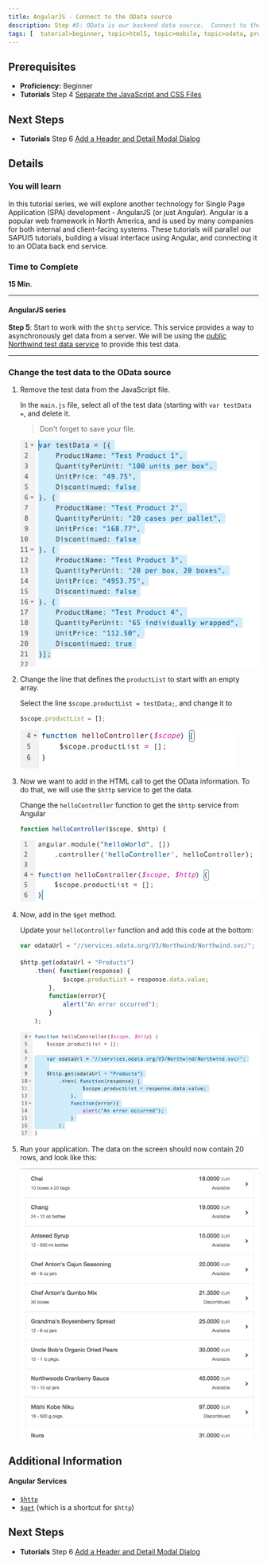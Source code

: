 ```yaml
---
title: AngularJS - Connect to the OData source
description: Step #5: OData is our backend data source.  Connect to the public Northwind test data site.
tags: [  tutorial>beginner, topic>html5, topic>mobile, topic>odata, products>sap-cloud-platform ]
---
```

## Prerequisites  
 - **Proficiency:** Beginner 
 - **Tutorials** Step 4 [Separate the JavaScript and CSS Files](http://www.sap.com/developer/tutorials/angular-separate-files.html)

## Next Steps
 - **Tutorials** Step 6 [Add a Header and Detail Modal Dialog](http://www.sap.com/developer/tutorials/angular-add-header-detail-dialog.html)

## Details
### You will learn  
In this tutorial series, we will explore another technology for Single Page Application (SPA) development - AngularJS (or just Angular).  Angular is a popular web framework in North America, and is used by many companies for both internal and client-facing systems.  These tutorials will parallel our SAPUI5 tutorials, building a visual interface using Angular, and connecting it to an OData back end service.

### Time to Complete
**15 Min**.

---
#### AngularJS series
**Step 5**: Start to work with the `$http` service.  This service provides a way to asynchronously get data from a server.  We will be using the [public Northwind test data service](http://www.odata.org/) to provide this test data.

---

### Change the test data to the OData source

1.  Remove the test data from the JavaScript file.

    In the `main.js` file, select all of the test data (starting with `var testData =`, and delete it.
    
    >Don't forget to save your file.
 
    ![delete the test data](1-1.png)   
    
2.  Change the line that defines the `productList` to start with an empty array.

    Select the line `$scope.productList = testData;`, and change it to
    
    ```javascript
    $scope.productList = [];
    ```

    ![Reset the product list to an empty array](1-2.png)   

3.  Now we want to add in the HTML call to get the OData information.  To do that, we will use the `$http` service to get the data.  

    Change the `helloController` function to get the `$http` service from Angular
    
    ```javascript
    function helloController($scope, $http) {
    ```

    ![Get the $http controller from Angular](1-3.png)   
    
4.  Now, add in the `$get` method.  

    Update your `helloController` function and add this code at the bottom:
    
    ```javascript
    var odataUrl = "//services.odata.org/V3/Northwind/Northwind.svc/";
	
	$http.get(odataUrl + "Products")
		.then( function(response) {
				$scope.productList = response.data.value;
			}, 
			function(error){
				alert("An error occurred");
			}
		);
    ```

    ![Make an OData request](1-4.png)   
    
5.  Run your application.  The data on the screen should now contain 20 rows, and look like this:

    ![Display the live OData on the screen](1-5.png)   


## Additional Information

#### Angular Services

- [`$http`](https://docs.angularjs.org/api/ng/service/$http)
- [`$get`](https://docs.angularjs.org/api/ng/service/$http#get) (which is a shortcut for `$http`)

## Next Steps
 - **Tutorials** Step 6 [Add a Header and Detail Modal Dialog](http://www.sap.com/developer/tutorials/angular-add-header-detail-dialog.html)
